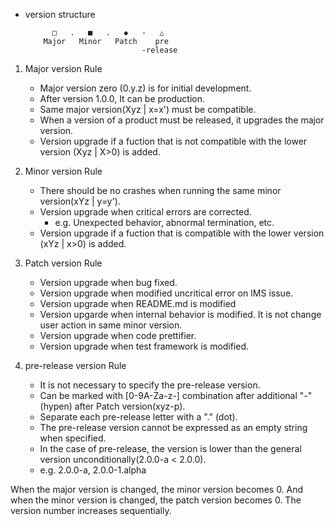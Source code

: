 
- version structure

            □   .   ■   .   ◆   -   △
          Major   Minor   Patch    pre
                                -release

1. Major version Rule

    - Major version zero (0.y.z) is for initial development.
    - After version 1.0.0, It can be production.
    - Same major version(Xyz | x=x') must be compatible.
    - When a version of a product must be released, it upgrades the major version.
    - Version upgrade if a fuction that is not compatible with the lower version (Xyz | X>0) is added.


2. Minor version Rule

    - There should be no crashes when running the same minor version(xYz | y=y').
    - Version upgrade when critical errors are corrected.
      - e.g. Unexpected behavior, abnormal termination, etc.
    - Version upgrade if a fuction that is compatible with the lower version (xYz | x>0) is added.


3. Patch version Rule

    - Version upgrade when bug fixed.
    - Version upgrade when modified uncritical error on IMS issue.
    - Version upgrade when README.md is modified
    - Version upgarde when internal behavior is modified. It is not change user action in same minor version.
    - Version upgrade when code prettifier.
    - Version upgrade when test framework is modified.


4. pre-release version Rule

    - It is not necessary to specify the pre-release version.
    - Can be marked with [0-9A-Za-z-] combination after additional "-" (hypen) after Patch version(xyz-p).
    - Separate each pre-release letter with a "." (dot).
    - The pre-release version cannot be expressed as an empty string when specified.
    - In the case of pre-release, the version is lower than the general version unconditionally(2.0.0-a < 2.0.0).
    - e.g. 2.0.0-a, 2.0.0-1.alpha

When the major version is changed, the minor version becomes 0. And when the minor version is changed, the patch version becomes 0. 
The version number increases sequentially.